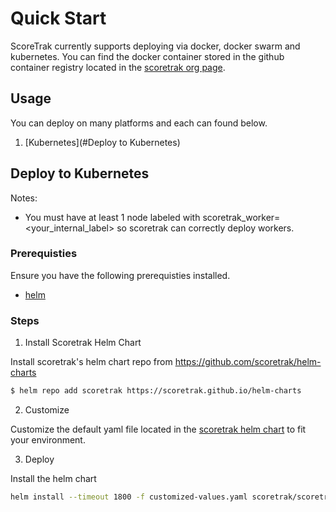 # Quick Start

ScoreTrak currently supports deploying via docker, docker swarm and kubernetes. You can find the docker container stored in the github container registry located in the [scoretrak org page](https://github.com/orgs/ScoreTrak/packages).

## Usage

You can deploy on many platforms and each can found below.

1. [Kubernetes](#Deploy to Kubernetes)


## Deploy to Kubernetes

Notes:
- You must have at least 1 node labeled with scoretrak_worker=<your_internal_label> so scoretrak can correctly deploy workers.

### Prerequisties

Ensure you have the following prerequisties installed.

- [helm](https://helm.sh/docs/intro/install/#through-package-managers)

### Steps

1. Install Scoretrak Helm Chart

Install scoretrak's helm chart repo from https://github.com/scoretrak/helm-charts

``` bash
$ helm repo add scoretrak https://scoretrak.github.io/helm-charts
```

2. Customize

Customize the default yaml file located in the [scoretrak helm chart](https://github.com/scoretrak/helm-charts/charts/scoretrak/values.yaml) to fit your environment.

3. Deploy

Install the helm chart

``` bash
helm install --timeout 1800 -f customized-values.yaml scoretrak/scoretrak
```